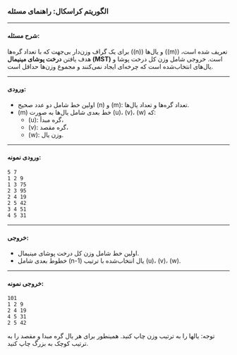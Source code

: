 ### **الگوریتم کراسکال: راهنمای مسئله**

---

#### **شرح مسئله:**
برای یک گراف وزن‌دار بی‌جهت که با تعداد گره‌ها (\(n\)) و یال‌ها (\(m\)) تعریف شده است، هدف یافتن **درخت پوشای مینیمال (MST)** است. خروجی شامل وزن کل درخت پوشا و یال‌های انتخاب‌شده است که چرخه‌ای ایجاد نمی‌کنند و مجموع وزن‌ها حداقل است.

---

#### **ورودی:**
- اولین خط شامل دو عدد صحیح \(n\) و \(m\): تعداد گره‌ها و تعداد یال‌ها.
- \(m\) خط بعدی شامل یال‌ها به صورت \(u\)، \(v\)، \(w\) که:
  - \(u\): گره مبدأ،
  - \(v\): گره مقصد،
  - \(w\): وزن یال.

---

#### **ورودی نمونه:**
```
5 7
1 2 9
1 3 75
2 3 95
2 4 19
2 5 42
3 4 51
4 5 31
```

---

#### **خروجی:**
- اولین خط شامل وزن کل درخت پوشای مینیمال.
- خطوط بعدی شامل \(n-1\) یال انتخاب‌شده با ترتیب \(u\)، \(v\)، \(w\).

---

#### **خروجی نمونه:**
```
101
1 2 9
2 4 19
4 5 31
2 5 42
```

توجه: یالها را به ترتیب وزن چاپ کنید. همینطور برای هر یال گره مبدا و مقصد را به ترتیب کوچک به بزرگ چاپ کنید.
